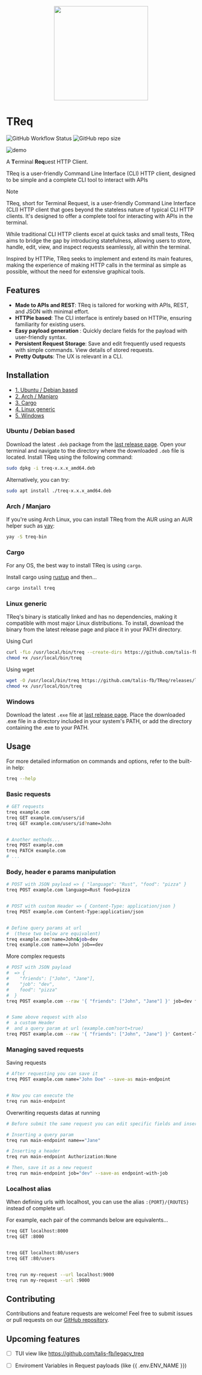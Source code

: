 <p align="center">
<img src="https://res.cloudinary.com/dfjn94vg8/image/upload/v1706297059/TReq/dino_png.png" height="250px" />
</p>

# TReq
![GitHub Workflow Status](https://img.shields.io/github/actions/workflow/status/talis-fb/TReq/ci.yaml)
![GitHub repo size](https://img.shields.io/github/repo-size/talis-fb/treq)

![demo](https://res.cloudinary.com/dfjn94vg8/image/upload/v1706742279/TReq/demo-treq1.gif)

A <b>T</b>erminal <b>Req</b>uest HTTP Client.

TReq is a user-friendly Command Line Interface (CLI) HTTP client, designed to be simple and a complete CLI tool to interact with APIs

> [!NOTE]
> TReq, short for Terminal Request, is a user-friendly Command Line Interface (CLI) HTTP client that goes beyond the stateless nature of typical CLI HTTP clients. It's designed to offer a complete tool for interacting with APIs in the terminal. 
> 
> While traditional CLI HTTP clients excel at quick tasks and small tests, TReq aims to bridge the gap by introducing statefulness, allowing users to store, handle, edit, view, and inspect requests seamlessly, all within the terminal. 
> 
> Inspired by HTTPie, TReq seeks to implement and extend its main features, making the experience of making HTTP calls in the terminal as simple as possible, without the need for extensive graphical tools.


## Features
* <b>Made to APIs and REST</b>: TReq is tailored for working with APIs, REST, and JSON with minimal effort.
* <b>HTTPie based</b>: The CLI interface is entirely based on HTTPie, ensuring familiarity for existing users.
* <b>Easy payload generation </b>: Quickly declare fields for the payload with user-friendly syntax.
* <b>Persistent Request Storage</b>: Save and edit frequently used requests with simple commands. View details of stored requests.
* <b>Pretty Outputs</b>: The UX is relevant in a CLI.

## Installation

- [1. Ubuntu / Debian based](#ubuntu--debian-based)
- [2. Arch / Manjaro](#arch--manjaro)
- [3. Cargo](#cargo)
- [4. Linux generic](#linux-generic)
- [5. Windows](#windows)

### Ubuntu / Debian based
Download the latest `.deb` package from the [last release page](https://github.com/talis-fb/TReq/releases/latest). Open your terminal and navigate to the directory where the downloaded `.deb` file is located. Install TReq using the following command:

```sh
sudo dpkg -i treq-x.x.x_amd64.deb
```
Alternatively, you can try:
```sh
sudo apt install ./treq-x.x.x_amd64.deb
```

### Arch / Manjaro
If you're using Arch Linux, you can install TReq from the AUR using an AUR helper such as [yay](https://github.com/Jguer/yay):

```sh
yay -S treq-bin
```

### Cargo
For any OS, the best way to install TReq is using `cargo`.

Install cargo using [rustup](https://rustup.rs/) and then...

```sh
cargo install treq
```

### Linux generic
TReq's binary is statically linked and has no dependencies, making it compatible with most major Linux distributions. To install, download the binary from the latest release page and place it in your PATH directory.

Using Curl
```sh
curl -fLo /usr/local/bin/treq --create-dirs https://github.com/talis-fb/TReq/releases/latest/download/treq.bin
chmod +x /usr/local/bin/treq
```

Using wget
```sh
wget -O /usr/local/bin/treq https://github.com/talis-fb/TReq/releases/latest/download/treq.bin
chmod +x /usr/local/bin/treq
```


### Windows
Download the latest `.exe` file at [last release page](https://github.com/talis-fb/TReq/releases/latest). Place the downloaded .exe file in a directory included in your system's PATH, or add the directory containing the .exe to your PATH.

## Usage
For more detailed information on commands and options, refer to the built-in help:
```sh
treq --help
```

### Basic requests
```sh
# GET requests
treq example.com
treq GET example.com/users/id
treq GET example.com/users/id?name=John


# Another methods...
treq POST example.com
treq PATCH example.com
# ...
```

### Body, header e params manipulation
```sh
# POST with JSON payload => { "language": "Rust", "food": "pizza" }
treq POST example.com language=Rust food=pizza


# POST with custom Header => { Content-Type: application/json }
treq POST example.com Content-Type:application/json


# Define query params at url 
#  (these two below are equivalent)
treq example.com?name=John&job=dev
treq example.com name==John job==dev
```

More complex requests
```sh
# POST with JSON payload 
#  => { 
#    "friends": ["John", "Jane"], 
#    "job": "dev",
#    food": "pizza" 
#  }
treq POST example.com --raw '{ "friends": ["John", "Jane"] }' job=dev food=pizza


# Same above request with also 
#  a custom Header
#  and a query param at url (example.com?sort=true)
treq POST example.com --raw '{ "friends": ["John", "Jane"] }' Content-Type:application/json sort==true job=dev food=pizza 

```

### Managing saved requests
Saving requests
```sh
# After requesting you can save it
treq POST example.com name="John Doe" --save-as main-endpoint


# Now you can execute the 
treq run main-endpoint
```

Overwriting requests datas at running
```sh
# Before submit the same request you can edit specific fields and insert new datas

# Inserting a query param
treq run main-endpoint name=="Jane" 

# Inserting a header
treq run main-endpoint Authorization:None

# Then, save it as a new request
treq run main-endpoint job="dev" --save-as endpoint-with-job
```

### Localhost alias
When defining urls with localhost, you can use the alias `:{PORT}/{ROUTES}` instead of complete url. 

For example, each pair of the commands below are equivalents...
```sh
treq GET localhost:8000
treq GET :8000


treq GET localhost:80/users 
treq GET :80/users


treq run my-request --url localhost:9000
treq run my-request --url :9000
```




## Contributing
Contributions and feature requests are welcome! Feel free to submit issues or pull requests on our [GitHub repository](https://github.com/talis-fb/TReq).

## Upcoming features
- [ ] TUI view like https://github.com/talis-fb/legacy_treq
- [ ] Enviroment Variables in Request payloads (like {{ .env.ENV_NAME }})

